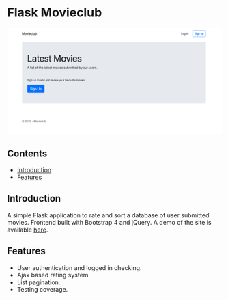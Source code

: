# Flask Movieclub

![Screenshot](/screenshot.png)

## Contents
* [Introduction](#introduction)
* [Features](#features)

## Introduction
A simple Flask application to rate and sort a database of user submitted movies. Frontend built with Bootstrap 4 and jQuery. A demo of the site is available [here](https://tliesnham.pythonanywhere.com/).

## Features
* User authentication and logged in checking.
* Ajax based rating system.
* List pagination.
* Testing coverage.